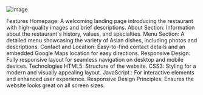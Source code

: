 ![image](https://github.com/user-attachments/assets/11f06381-9bd0-4900-b2e5-5f11db7d2bc0)




Features
Homepage: A welcoming landing page introducing the restaurant with high-quality images and brief descriptions.
About Section: Information about the restaurant's history, values, and specialties.
Menu Section: A detailed menu showcasing the variety of Asian dishes, including photos and descriptions.
Contact and Location: Easy-to-find contact details and an embedded Google Maps location for easy directions.
Responsive Design: Fully responsive layout for seamless navigation on desktop and mobile devices.
Technologies
HTML5: Structure of the website.
CSS3: Styling for a modern and visually appealing layout.
JavaScript : For interactive elements and enhanced user experience.
Responsive Design Principles: Ensures the website looks great on all screen sizes.

